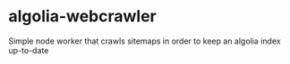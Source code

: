 algolia-webcrawler
==================

Simple node worker that crawls sitemaps in order to keep an algolia index up-to-date
